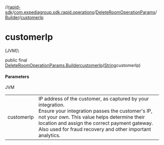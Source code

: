 //[rapid-sdk](../../../../index.md)/[com.expediagroup.sdk.rapid.operations](../../index.md)/[DeleteRoomOperationParams](../index.md)/[Builder](index.md)/[customerIp](customer-ip.md)

# customerIp

[JVM]\

public final [DeleteRoomOperationParams.Builder](index.md)[customerIp](customer-ip.md)([String](https://docs.oracle.com/javase/8/docs/api/java/lang/String.html)customerIp)

#### Parameters

JVM

| | |
|---|---|
| customerIp | IP address of the customer, as captured by your integration.<br> Ensure your integration passes the customer's IP, not your own. This value helps determine their location and assign the correct payment gateway.<br> Also used for fraud recovery and other important analytics. |
